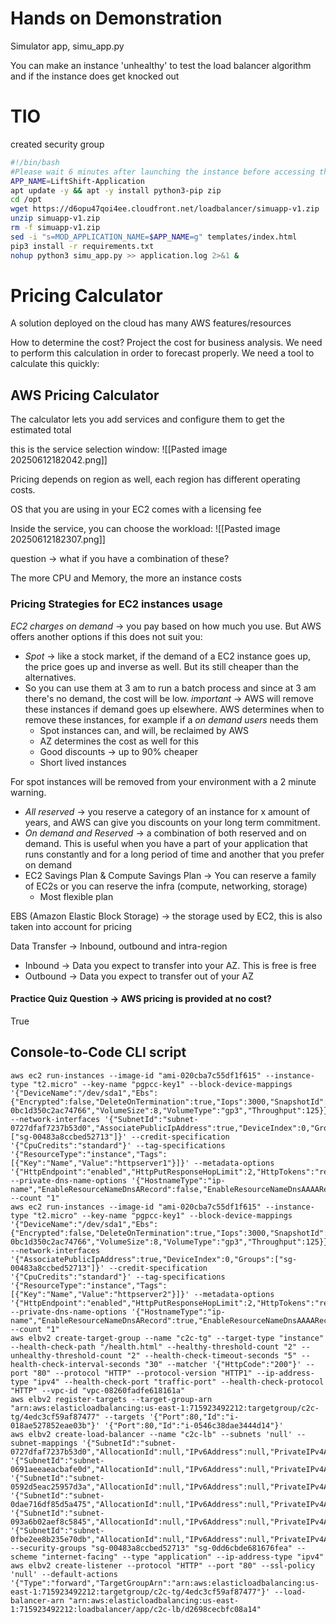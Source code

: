 # Hands on Demonstration

Simulator app, simu_app.py

You can make an instance 'unhealthy' to test the load balancer algorithm and if the instance does get knocked out 
# TIO

created security group


```bash
#!/bin/bash   
#Please wait 6 minutes after launching the instance before accessing the public IP address  
APP_NAME=LiftShift-Application  
apt update -y && apt -y install python3-pip zip  
cd /opt  
wget https://d6opu47qoi4ee.cloudfront.net/loadbalancer/simuapp-v1.zip  
unzip simuapp-v1.zip  
rm -f simuapp-v1.zip  
sed -i "s=MOD_APPLICATION_NAME=$APP_NAME=g" templates/index.html  
pip3 install -r requirements.txt  
nohup python3 simu_app.py >> application.log 2>&1 &
```



# Pricing Calculator

A solution deployed on the cloud has many AWS features/resources 

How to determine the cost? Project the cost for business analysis. We need to perform this calculation in order to forecast properly. We need a tool to calculate this quickly:

## AWS Pricing Calculator
The calculator lets you add services and configure them to get the estimated total

this is the service selection window:
![[Pasted image 20250612182042.png]]

Pricing depends on region as well, each region has different operating costs. 

OS that you are using in your EC2 comes with a licensing fee 

Inside the service, you can choose the workload:
![[Pasted image 20250612182307.png]]

question -> what if you have a combination of these?

The more CPU and Memory, the more an instance costs 

### Pricing Strategies for EC2 instances usage
*EC2 charges on demand* -> you pay based on how much you use. But AWS offers another options if this does not suit you:
- *Spot* -> like a stock market, if the demand of a EC2 instance goes up, the price goes up and inverse as well. But its still cheaper than the alternatives.
- So you can use them at 3 am to run a batch process and since at 3 am there's no demand, the cost will be low. *important* -> AWS will remove these instances if demand goes up elsewhere. AWS determines when to remove these instances, for example if a *on demand users* needs them
	- Spot instances can, and will, be reclaimed by AWS
	- AZ determines the cost as well for this
	- Good discounts -> up to 90% cheaper
	- Short lived instances

For spot instances will be removed from your environment with a 2 minute warning. 

- *All reserved* -> you reserve a category of an instance for x amount of years, and AWS can give you discounts on your long term commitment.
- *On demand and Reserved* -> a combination of both reserved and on demand. This is useful when you have a part of your application that runs constantly and for a long period of time and another that you prefer on demand
- EC2 Savings Plan & Compute Savings Plan -> You can reserve a family of EC2s or you can reserve the infra (compute, networking, storage)
	- Most flexible plan


EBS (Amazon Elastic Block Storage) -> the storage used by EC2, this is also taken into account for pricing

Data Transfer -> Inbound, outbound and intra-region 
- Inbound -> Data you expect to transfer into your AZ. This is free is free 
- Outbound -> Data you expect to transfer out of your AZ


#### Practice Quiz Question -> AWS pricing is provided at no cost?
True 


## Console-to-Code CLI script
```
aws ec2 run-instances --image-id "ami-020cba7c55df1f615" --instance-type "t2.micro" --key-name "pgpcc-key1" --block-device-mappings '{"DeviceName":"/dev/sda1","Ebs":{"Encrypted":false,"DeleteOnTermination":true,"Iops":3000,"SnapshotId":"snap-0bc1d350c2ac74766","VolumeSize":8,"VolumeType":"gp3","Throughput":125}}' --network-interfaces '{"SubnetId":"subnet-0727dfaf7237b53d0","AssociatePublicIpAddress":true,"DeviceIndex":0,"Groups":["sg-00483a8ccbed52713"]}' --credit-specification '{"CpuCredits":"standard"}' --tag-specifications '{"ResourceType":"instance","Tags":[{"Key":"Name","Value":"httpserver1"}]}' --metadata-options '{"HttpEndpoint":"enabled","HttpPutResponseHopLimit":2,"HttpTokens":"required"}' --private-dns-name-options '{"HostnameType":"ip-name","EnableResourceNameDnsARecord":false,"EnableResourceNameDnsAAAARecord":false}' --count "1" 
aws ec2 run-instances --image-id "ami-020cba7c55df1f615" --instance-type "t2.micro" --key-name "pgpcc-key1" --block-device-mappings '{"DeviceName":"/dev/sda1","Ebs":{"Encrypted":false,"DeleteOnTermination":true,"Iops":3000,"SnapshotId":"snap-0bc1d350c2ac74766","VolumeSize":8,"VolumeType":"gp3","Throughput":125}}' --network-interfaces '{"AssociatePublicIpAddress":true,"DeviceIndex":0,"Groups":["sg-00483a8ccbed52713"]}' --credit-specification '{"CpuCredits":"standard"}' --tag-specifications '{"ResourceType":"instance","Tags":[{"Key":"Name","Value":"httpserver2"}]}' --metadata-options '{"HttpEndpoint":"enabled","HttpPutResponseHopLimit":2,"HttpTokens":"required"}' --private-dns-name-options '{"HostnameType":"ip-name","EnableResourceNameDnsARecord":true,"EnableResourceNameDnsAAAARecord":false}' --count "1" 
aws elbv2 create-target-group --name "c2c-tg" --target-type "instance" --health-check-path "/health.html" --healthy-threshold-count "2" --unhealthy-threshold-count "2" --health-check-timeout-seconds "5" --health-check-interval-seconds "30" --matcher '{"HttpCode":"200"}' --port "80" --protocol "HTTP" --protocol-version "HTTP1" --ip-address-type "ipv4" --health-check-port "traffic-port" --health-check-protocol "HTTP" --vpc-id "vpc-08260fadfe618161a" 
aws elbv2 register-targets --target-group-arn "arn:aws:elasticloadbalancing:us-east-1:715923492212:targetgroup/c2c-tg/4edc3cf59af87477" --targets '{"Port":80,"Id":"i-018ae527852eae03b"}' '{"Port":80,"Id":"i-0546c38dae3444d14"}' 
aws elbv2 create-load-balancer --name "c2c-lb" --subnets 'null' --subnet-mappings '{"SubnetId":"subnet-0727dfaf7237b53d0","AllocationId":null,"IPv6Address":null,"PrivateIPv4Address":null,"StaticIp":null}' '{"SubnetId":"subnet-0691aeeaeacbafe0d","AllocationId":null,"IPv6Address":null,"PrivateIPv4Address":null,"StaticIp":null}' '{"SubnetId":"subnet-0592d5eac25957d3a","AllocationId":null,"IPv6Address":null,"PrivateIPv4Address":null,"StaticIp":null}' '{"SubnetId":"subnet-0dae716df85d5a475","AllocationId":null,"IPv6Address":null,"PrivateIPv4Address":null,"StaticIp":null}' '{"SubnetId":"subnet-093a6b02aef8c5845","AllocationId":null,"IPv6Address":null,"PrivateIPv4Address":null,"StaticIp":null}' '{"SubnetId":"subnet-0fbe2ee8b235e70db","AllocationId":null,"IPv6Address":null,"PrivateIPv4Address":null,"StaticIp":null}' --security-groups "sg-00483a8ccbed52713" "sg-0dd6cbde681676fea" --scheme "internet-facing" --type "application" --ip-address-type "ipv4" 
aws elbv2 create-listener --protocol "HTTP" --port "80" --ssl-policy 'null' --default-actions '{"Type":"forward","TargetGroupArn":"arn:aws:elasticloadbalancing:us-east-1:715923492212:targetgroup/c2c-tg/4edc3cf59af87477"}' --load-balancer-arn "arn:aws:elasticloadbalancing:us-east-1:715923492212:loadbalancer/app/c2c-lb/d2698cecbfc08a14" 
```